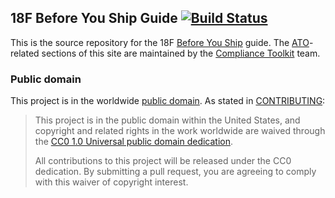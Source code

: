 ## 18F Before You Ship Guide [![Build Status](https://travis-ci.org/18F/before-you-ship.svg?branch=18f-pages)](https://travis-ci.org/18F/before-you-ship)

This is the source repository for the 18F [Before You Ship](https://pages.18f.gov/before-you-ship/) guide. The [ATO](https://pages.18f.gov/before-you-ship/ato/)-related sections of this site are maintained by the [Compliance Toolkit](https://github.com/18F/compliance-toolkit) team.

### Public domain

This project is in the worldwide [public domain](LICENSE.md). As stated in [CONTRIBUTING](CONTRIBUTING.md):

> This project is in the public domain within the United States, and copyright and related rights in the work worldwide are waived through the [CC0 1.0 Universal public domain dedication](https://creativecommons.org/publicdomain/zero/1.0/).
>
> All contributions to this project will be released under the CC0 dedication. By submitting a pull request, you are agreeing to comply with this waiver of copyright interest.
